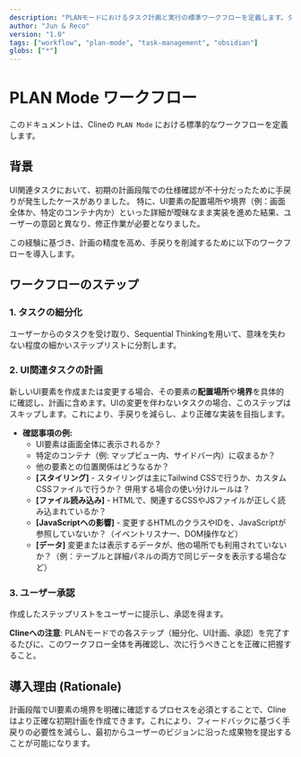 ```yaml
---
description: "PLANモードにおけるタスク計画と実行の標準ワークフローを定義します。タスクの細分化、UI計画、ユーザー承認、Obsidianへの保存までの一連のプロセスを規定します。"
author: "Jun & Reco"
version: "1.0"
tags: ["workflow", "plan-mode", "task-management", "obsidian"]
globs: ["*"]
---
```

# PLAN Mode ワークフロー

このドキュメントは、Clineの `PLAN Mode` における標準的なワークフローを定義します。

## 背景

UI関連タスクにおいて、初期の計画段階での仕様確認が不十分だったために手戻りが発生したケースがありました。
特に、UI要素の配置場所や境界（例：画面全体か、特定のコンテナ内か）といった詳細が曖昧なまま実装を進めた結果、ユーザーの意図と異なり、修正作業が必要となりました。

この経験に基づき、計画の精度を高め、手戻りを削減するために以下のワークフローを導入します。

## ワークフローのステップ

### 1. タスクの細分化
ユーザーからのタスクを受け取り、Sequential Thinkingを用いて、意味を失わない程度の細かいステップリストに分割します。

### 2. UI関連タスクの計画
新しいUI要素を作成または変更する場合、その要素の**配置場所**や**境界**を具体的に確認し、計画に含めます。UIの変更を伴わないタスクの場合、このステップはスキップします。これにより、手戻りを減らし、より正確な実装を目指します。
- **確認事項の例:**
    - UI要素は画面全体に表示されるか？
    - 特定のコンテナ（例: マップビュー内、サイドバー内）に収まるか？
    - 他の要素との位置関係はどうなるか？
    - **[スタイリング]** - スタイリングは主にTailwind CSSで行うか、カスタムCSSファイルで行うか？ 併用する場合の使い分けルールは？
    - **[ファイル読み込み]** - HTMLで、関連するCSSやJSファイルが正しく読み込まれているか？
    - **[JavaScriptへの影響]** - 変更するHTMLのクラスやIDを、JavaScriptが参照していないか？（イベントリスナー、DOM操作など）
    - **[データ]** 変更または表示するデータが、他の場所でも利用されていないか？（例：テーブルと詳細パネルの両方で同じデータを表示する場合など）

### 3. ユーザー承認
作成したステップリストをユーザーに提示し、承認を得ます。

**Clineへの注意**: PLANモードでの各ステップ（細分化、UI計画、承認）を完了するたびに、このワークフロー全体を再確認し、次に行うべきことを正確に把握すること。

## 導入理由 (Rationale)

計画段階でUI要素の境界を明確に確認するプロセスを必須とすることで、Clineはより正確な初期計画を作成できます。これにより、フィードバックに基づく手戻りの必要性を減らし、最初からユーザーのビジョンに沿った成果物を提出することが可能になります。
